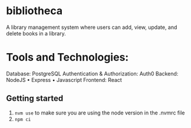 # bibliotheca

A library management system where users can add, view, update, and delete books in a library.

# Tools and Technologies:
Database: PostgreSQL
Authentication & Authorization: Auth0
Backend: NodeJS • Express • Javascript
Frontend: React

## Getting started

1. ```nvm use``` to make sure you are using the node version in the .nvmrc file
1. ```npm ci```

